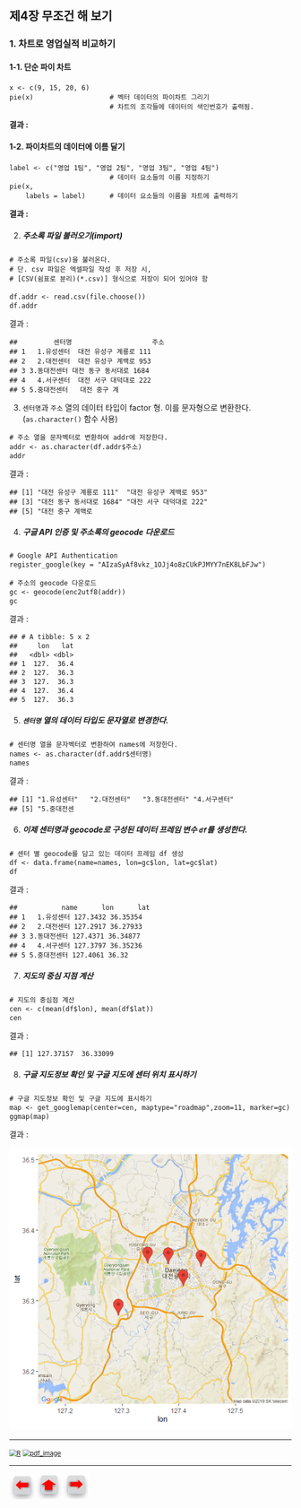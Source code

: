 ## 제4장 무조건 해 보기



### 1. 차트로 영업실적 비교하기

#### 1-1. 단순 파이 차트

```{r}
x <- c(9, 15, 20, 6)
pie(x)                   # 벡터 데이터의 파이차트 그리기
                         # 차트의 조각들에 데이터의 색인번호가 출력됨.
```

**결과 :** 



#### 1-2. 파이차트의 데이터에 이름 달기

```{r}
label <- c("영업 1팀", "영업 2팀", "영업 3팀", "영업 4팀")
                         # 데이터 요소들의 이름 지정하기
pie(x, 
    labels = label)      # 데이터 요소들의 이름을 차트에 출력하기
```

**결과 :**





2. ##### 주소록 파일 불러오기(import)

```{r}
# 주소록 파일(csv)을 불러온다. 
# 단. csv 파일은 엑셀파일 작성 후 저장 시, 
# [CSV(쉼표로 분리)(*.csv)] 형식으로 저장이 되어 있어야 함

df.addr <- read.csv(file.choose())
df.addr
```

결과 :

```
##         센터명                    주소
## 1   1.유성센터  대전 유성구 계룡로 111
## 2   2.대전센터  대전 유성구 계백로 953
## 3 3.동대전센터 대전 동구 동서대로 1684
## 4   4.서구센터  대전 서구 대덕대로 222
## 5 5.중대전센터   대전 중구 계
```



3. `센터명`과 `주소` 열의 데이터 타입이 factor 형. 이를 문자형으로 변환한다. (`as.character()` 함수 사용)

```{r}
# 주소 열을 문자벡터로 변환하여 addr에 저장한다.
addr <- as.character(df.addr$주소)
addr
```

결과 :

```
## [1] "대전 유성구 계룡로 111"  "대전 유성구 계백로 953" 
## [3] "대전 동구 동서대로 1684" "대전 서구 대덕대로 222" 
## [5] "대전 중구 계백로 
```



4. ##### 구글 API 인증 및 주소록의 geocode 다운로드

```{r}
# Google API Authentication
register_google(key = "AIzaSyAf8vkz_1OJj4o8zCUkPJMYY7nEK8LbFJw")

# 주소의 geocode 다운로드 
gc <- geocode(enc2utf8(addr))
gc
```

결과 :

```
## # A tibble: 5 x 2
##     lon   lat
##   <dbl> <dbl>
## 1  127.  36.4
## 2  127.  36.3
## 3  127.  36.3
## 4  127.  36.4
## 5  127.  36.3
```



5. ##### `센터명` 열의 데이터 타입도 문자열로 변경한다.

```{r}
# 센터명 열을 문자벡터로 변환하여 names에 저장한다.
names <- as.character(df.addr$센터명)
names
```

결과 :

```
## [1] "1.유성센터"   "2.대전센터"   "3.동대전센터" "4.서구센터"  
## [5] "5.중대전센
```



6. ##### 이제 센터명과 geocode로 구성된 데이터 프레임 변수 `df`를 생성한다.

```{r}
# 센터 별 geocode를 담고 있는 데이터 프레임 df 생성
df <- data.frame(name=names, lon=gc$lon, lat=gc$lat)
df
```

결과 :

```
##           name      lon      lat
## 1   1.유성센터 127.3432 36.35354
## 2   2.대전센터 127.2917 36.27933
## 3 3.동대전센터 127.4371 36.34877
## 4   4.서구센터 127.3797 36.35236
## 5 5.중대전센터 127.4061 36.32
```



7. ##### 지도의 중심 지점 계산

```{r}
# 지도의 중심점 계산
cen <- c(mean(df$lon), mean(df$lat))
cen
```

결과 :

```
## [1] 127.37157  36.33099
```



8. ##### 구글 지도정보 확인 및 구글 지도에 센터  위치 표시하기

```{r}
# 구글 지도정보 확인 및 구글 지도에 표시하기
map <- get_googlemap(center=cen, maptype="roadmap",zoom=11, marker=gc)
ggmap(map)
```

결과 :

![1570056116746](images/1570056116746.png)



------

[<img src="https://misdb.github.io/R/R-for-BigData-Analysis/images/R.png" alt="R" style="zoom:80%;" />](https://misdb.github.io/R/R-for-BigData-Analysis/source/ch_4_Excel_Address_Google_Map.R) [<img src="https://misdb.github.io/R/R-for-BigData-Analysis/images/pdf_image.png" alt="pdf_image" style="zoom:80%;" />](https://misdb.github.io/R/R-for-BigData-Analysis/pdf/ch_4_Excel_Address_Google_Map.pdf)

------

[<img src="images/l-arrow.png" alt="l-arrow" style="zoom:67%;" />](ch_4_Just_Do_It.html)    [<img src="images/home-arrow.png" alt="home-arrow" style="zoom:67%;" />](index.html)    [<img src="images/r-arrow.png" alt="r-arrow" style="zoom:67%;" />](ch_05_Chart.html)

